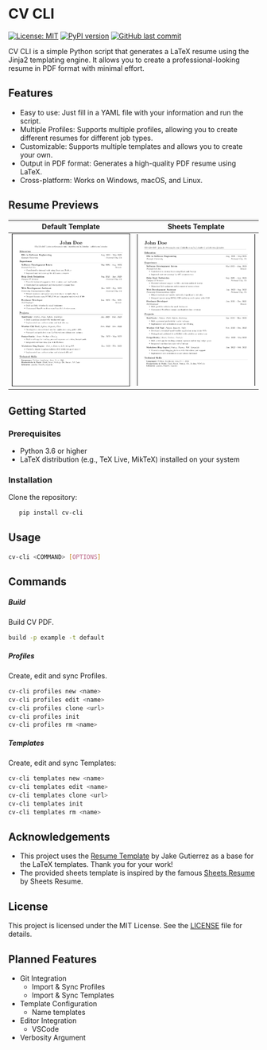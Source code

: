 # CV CLI

[![License: MIT](https://img.shields.io/badge/License-MIT-yellow.svg)](https://opensource.org/licenses/MIT) [![PyPI version](https://badge.fury.io/py/cv-cli.svg)](https://pypi.org/project/cv-cli/) [![GitHub last commit](https://img.shields.io/github/last-commit/danielaca18/cv-cli.svg)](https://github.com/danielaca18/cv-cli/commits/main)

CV CLI is a simple Python script that generates a LaTeX resume using the Jinja2 templating engine. It allows you to create a professional-looking resume in PDF format with minimal effort.

## Features
- Easy to use: Just fill in a YAML file with your information and run the script.
- Multiple Profiles: Supports multiple profiles, allowing you to create different resumes for different job types.
- Customizable: Supports multiple templates and allows you to create your own.
- Output in PDF format: Generates a high-quality PDF resume using LaTeX.
- Cross-platform: Works on Windows, macOS, and Linux.

## Resume Previews
| Default Template | Sheets Template |
|------------------|-----------------|
| ![Default Template](https://github.com/Danielaca18/cv-cli/blob/main/previews/default.png?raw=true) | ![Sheets Template](https://github.com/Danielaca18/cv-cli/blob/main/previews/sheets.png?raw=true) |


## Getting Started
### Prerequisites
- Python 3.6 or higher
- LaTeX distribution (e.g., TeX Live, MikTeX) installed on your system

### Installation
Clone the repository:
```bash
   pip install cv-cli
```

## Usage
```bash
cv-cli <COMMAND> [OPTIONS]
```
## Commands
##### Build

  Build CV PDF.
```bash
build -p example -t default
```
##### Profiles
  Create, edit and sync Profiles.
   ```bash
  cv-cli profiles new <name>
  cv-cli profiles edit <name>
  cv-cli profiles clone <url>
  cv-cli profiles init
  cv-cli profiles rm <name>
  ```

##### Templates
  Create, edit and sync Templates:  
  ```bash
  cv-cli templates new <name>
  cv-cli templates edit <name>
  cv-cli templates clone <url>
  cv-cli templates init
  cv-cli templates rm <name>
  ```

## Acknowledgements
- This project uses the [Resume Template](https://github.com/jakegut/resume) by Jake Gutierrez as a base for the LaTeX templates. Thank you for your work!
- The provided sheets template is inspired by the famous [Sheets Resume](https://sheetsresume.com/resume-template/) by Sheets Resume.

## License
This project is licensed under the MIT License. See the [LICENSE](LICENSE) file for details.

## Planned Features
- Git Integration
    - Import & Sync Profiles
    - Import & Sync Templates
- Template Configuration
    - Name templates
- Editor Integration
    - VSCode
- Verbosity Argument
